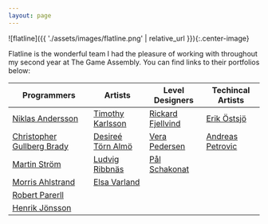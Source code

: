 ```yaml
---
layout: page
---
```


![flatline]({{ './assets/images/flatline.png' | relative_url }}){:.center-image}

Flatline is the wonderful team I had the pleasure of working with throughout my second year at The Game Assembly.
You can find links to their portfolios below:

| Programmers              | Artists          | Level Designers   | Techincal Artists|
|--------------------------|------------------|-------------------|------------------|
| [Niklas Andersson](https://niklas.computer/)         | [Timothy Karlsson](https://timothykarlsson.com/) | [Rickard Fjellvind](https://fjellvind.com/) | [Erik Östsjö](https://erikostsjo.com/)      |
| [Christopher Gullberg Brady](http://www.christophergullbergbrady.com/) | [Desireé Törn Almö](https://desiree.artstation.com/) | [Vera Pedersen](https://verapedersen.artstation.com/) | [Andreas Petrovic](http://www.squids.se/) |
| [Martin Ström](http://martin-strom.com/) | [Ludvig Ribbnäs](https://luribb.artstation.com/) | [Pål Schakonat](https://www.palschakonat.com/portfolio) ||
| [Morris Ahlstrand](https://www.morrisahlstrand.com/) | [Elsa Varland](https://elsavarland.artstation.com/) |||
| [Robert Parerll](https://www.robertparrell.com/) ||||
| [Henrik Jönsson](https://www.henrikjonsson.me/) ||||